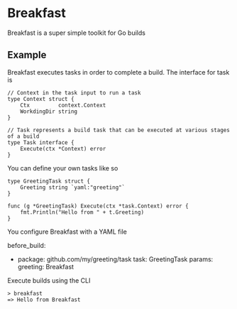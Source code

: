 # Breakfast

Breakfast is a super simple toolkit for Go builds

## Example

Breakfast executes tasks in order to complete a build. The interface for task is

```
// Context in the task input to run a task
type Context struct {
	Ctx         context.Context
	WorkdingDir string
}

// Task represents a build task that can be executed at various stages of a build
type Task interface {
	Execute(ctx *Context) error
}
```

You can define your own tasks like so

```
type GreetingTask struct {
	Greeting string `yaml:"greeting"`
}

func (g *GreetingTask) Execute(ctx *task.Context) error {
	fmt.Println("Hello from " + t.Greeting)
}
```

You configure Breakfast with a YAML file

before_build:
  - package: github.com/my/greeting/task
    task: GreetingTask
    params:
      greeting: Breakfast

Execute builds using the CLI

    > breakfast
    => Hello from Breakfast
